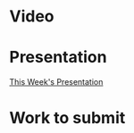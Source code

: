 
# Video

# Presentation
[This Week's Presentation](_presentations/presentationWeek12.md)

# Work to submit